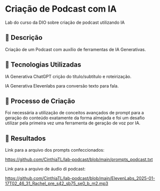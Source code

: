 # Criação de Podcast com IA
Lab do curso da DIO sobre criação de podcast utilizando IA

## 📒 Descrição
Criação de um Podcast com auxílio de ferramentas de IA Generativas.

## 🤖 Tecnologias Utilizadas
IA Generativa ChatGPT crição do título/subtítulo e roteirização.

IA Generativa Elevenlabs para conversão texto para fala.

## 🧐 Processo de Criação
Foi necessária a utilização de conceitos avançados de prompt para a geração do conteúdo exatamente
da forma almejada e foi um desafio utilizar pela primeira vez uma ferramenta de geração de voz por IA.

## 🚀 Resultados
Link para a arquivo dos prompts confeccionados:

https://github.com/CinthiaTL/lab-podcast/blob/main/prompts_podcast.txt

Link para a arquivo de áudio di podcast:

https://github.com/CinthiaTL/lab-podcast/blob/main/ElevenLabs_2025-01-17T02_46_31_Rachel_pre_s42_sb75_se0_b_m2.mp3

